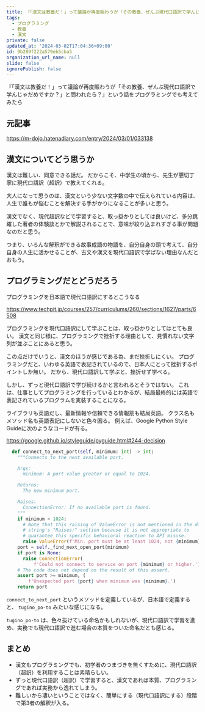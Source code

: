 ```yaml
---
title: 『「漢文は教養だ！」って議論が再度賑わうが「その教養、ぜんぶ現代口語訳で学んじゃだめですか？」と問われたら？』という話をプログラミングでも考えてみたら
tags:
  - プログラミング
  - 教養
  - 漢文
private: false
updated_at: '2024-03-02T17:04:36+09:00'
id: 9b289f222a579eb5cba5
organization_url_name: null
slide: false
ignorePublish: false
---
```

『「漢文は教養だ！」って議論が再度賑わうが「その教養、ぜんぶ現代口語訳で学んじゃだめですか？」と問われたら？』という話をプログラミングでも考えてみたら

## 元記事

https://m-dojo.hatenadiary.com/entry/2024/03/01/033138

## 漢文についてどう思うか
漢文は難しい、同意できる話だ。
だからこそ、中学生の頃から、先生が懇切丁寧に現代口語訳（超訳）で教えてくれる。

大人になって思うのは、漢文という少ない文字数の中で伝えられている内容は、人生で誰もが悩むことを解決する手がかりになることが多いと思う。

漢文でなく、現代超訳などで学習すると、取っ掛かりとしては良いけど、多分跳躍した著者の体験談とかで解説されることで、意味が絞り込まれすぎる事が問題なのだと思う。

つまり、いろんな解釈ができる故事成語の物語を、自分自身の頭で考えて、自分自身の人生に活かせることが、古文や漢文を現代口語訳で学ばない理由なんだとおもう。

## プログラミングだとどうだろう

プログラミングを日本語で現代口語訳にするとこうなる

https://www.techpit.jp/courses/257/curriculums/260/sections/1627/parts/6508

プログラミングを現代口語訳にして学ぶことは、取っ掛かりとしてはとても良い。
漢文と同じ様に、プログラミングで挫折する理由として、見慣れない文字列が並ぶことにあると思う。

この点だけでいうと、漢文のほうが感じである為、まだ挫折しにくい。
プログラミングだと、いわゆる英語で表記されているので、日本人にとって挫折するポイントしか無い。
だから、現代口語訳して学ぶと、挫折せず学べる。

しかし、ずっと現代口語訳で学び続けるかと言われるとそうではない。
これは、仕事としてプログラミングを行っているとわかるが、結局最終的には英語で表記されているプログラムを実装することになる。

ライブラリも英語だし、最新情報や信頼できる情報筋も結局英語。
クラス名もメソッド名も英語表記にしないと色々困る。
例えば、Google Python Style Guideに次のようなコードが有る。

https://google.github.io/styleguide/pyguide.html#244-decision

``` python
  def connect_to_next_port(self, minimum: int) -> int:
    """Connects to the next available port.

    Args:
      minimum: A port value greater or equal to 1024.

    Returns:
      The new minimum port.

    Raises:
      ConnectionError: If no available port is found.
    """
    if minimum < 1024:
      # Note that this raising of ValueError is not mentioned in the doc
      # string's "Raises:" section because it is not appropriate to
      # guarantee this specific behavioral reaction to API misuse.
      raise ValueError(f'Min. port must be at least 1024, not {minimum}.')
    port = self._find_next_open_port(minimum)
    if port is None:
      raise ConnectionError(
          f'Could not connect to service on port {minimum} or higher.')
    # The code does not depend on the result of this assert.
    assert port >= minimum, (
        f'Unexpected port {port} when minimum was {minimum}.')
    return port
```

`connect_to_next_port` というメソッドを定義しているが、日本語で定義すると、 `tugino_po-to` みたいな感じになる。

 `tugino_po-to` は、色々抜けている命名かもしれないが、現代口語訳で学習を進め、実務でも現代口語訳で進む場合の本質をついた命名だとも感じる。

 ## まとめ

- 漢文もプログラミングでも、初学者のつまづきを無くすために、現代口語訳（超訳）を利用することは素晴らしい。
- ずっと現代口語訳（超訳）で学習すると、漢文であれば本質、プログラミングであれば実務から逸れてしまう。
- 難しいから凄いということではなく、簡単にする（現代口語訳にする）段階で第3者の解釈が入る。
